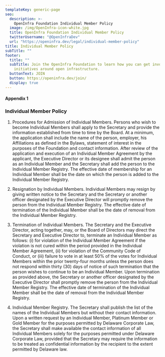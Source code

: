 ```yaml
---
templateKey: generic-page
seo:
  description: >-
    OpenInfra Foundation Individual Member Policy
  image: /img/OpenInfra-icon-white.jpg
  title: OpenInfra Foundation Individual Member Policy
  twitterUsername: "@OpenInfraDev"
  url: "https://openinfra.dev/legal/individual-member-policy"
title: Individual Member Policy
subTitle: ""
footer:
  title: ""
  subTitle: Join the OpenInfra Foundation to learn how you can get involved in
    initiatives around open infrastructure.
  buttonText: JOIN
  button: https://openinfra.dev/join/
  display: true
---
```


#### Appendix 1

### Individual Member Policy

1. Procedures for Admission of Individual Members. Persons who wish to become Individual Members shall apply to the Secretary and provide the information established from time to time by the Board. At a minimum, the application shall include the name of the person, employer, his Affiliations as defined in the Bylaws, statement of interest in the purposes of the Foundation and contact information. After review of the application and execution of an Individual Member Agreement by the applicant, the Executive Director or its designee shall admit the person as an Individual Member and the Secretary shall add the person to the Individual Member Registry. The effective date of membership for an Individual Member shall be the date on which the person is added to the Individual Member Registry.

2. Resignation by Individual Members. Individual Members may resign by giving written notice to the Secretary and the Secretary or another officer designated by the Executive Director will promptly remove the person from the Individual Member Registry. The effective date of termination of the Individual Member shall be the date of removal from the Individual Member Registry.

3. Termination of Individual Members. The Secretary and the Executive Director, acting together, may, or the Board of Directors may direct the Secretary and Executive Director to, terminate an Individual Member as follows: (i) for violation of the Individual Member Agreement if the violation is not cured within the period provided in the Individual Member Agreement, (ii) for violation of the Community Code of Conduct, or (iii) failure to vote in at least 50% of the votes for Individual Members within the prior twenty-four months unless the person does not respond within thirty (30) days of notice of such termination that the person wishes to continue to be an Individual Member. Upon termination as provided above, the Secretary or another officer designated by the Executive Director shall promptly remove the person from the Individual Member Registry. The effective date of termination of the Individual Member shall be the date of removal from the Individual Member Registry.

4. Individual Member Registry. The Secretary shall publish the list of the names of the Individual Members but without their contact information. Upon a written request by an Individual Member, Platinum Member or Gold Member for the purposes permitted by Delaware Corporate Law, the Secretary shall make available the contact information of all Individual Members solely for the purposes permitted under Delaware Corporate Law, provided that the Secretary may require the information to be treated as confidential information by the recipient to the extent permitted by Delaware law.
